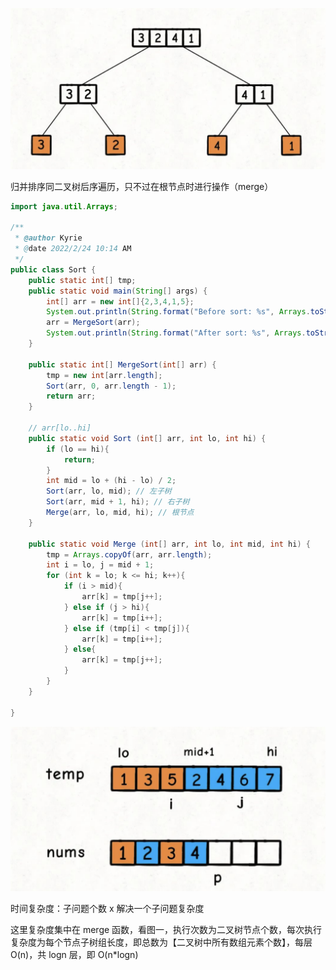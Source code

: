 ![MergeSort-biTree](https://github.com/zhangbotong/LeetCode/blob/master/assets/MergeSort-biTree.png)

归并排序同二叉树后序遍历，只不过在根节点时进行操作（merge）

``` java
import java.util.Arrays;

/**
 * @author Kyrie
 * @date 2022/2/24 10:14 AM
 */
public class Sort {
    public static int[] tmp;
    public static void main(String[] args) {
        int[] arr = new int[]{2,3,4,1,5};
        System.out.println(String.format("Before sort: %s", Arrays.toString(arr)));
        arr = MergeSort(arr);
        System.out.println(String.format("After sort: %s", Arrays.toString(arr)));
    }
  
    public static int[] MergeSort(int[] arr) {
        tmp = new int[arr.length];
        Sort(arr, 0, arr.length - 1);
        return arr;
    }

    // arr[lo..hi]
    public static void Sort (int[] arr, int lo, int hi) {
        if (lo == hi){
            return;
        }
        int mid = lo + (hi - lo) / 2;
        Sort(arr, lo, mid); // 左子树
        Sort(arr, mid + 1, hi); // 右子树
        Merge(arr, lo, mid, hi); // 根节点
    }

    public static void Merge (int[] arr, int lo, int mid, int hi) {
        tmp = Arrays.copyOf(arr, arr.length);
        int i = lo, j = mid + 1;
        for (int k = lo; k <= hi; k++){
            if (i > mid){
                arr[k] = tmp[j++];
            } else if (j > hi){
                arr[k] = tmp[i++];
            } else if (tmp[i] < tmp[j]){
                arr[k] = tmp[i++];
            } else{
                arr[k] = tmp[j++];
            }
        }
    }

}
```


![MergeSort-mergeArray](https://github.com/zhangbotong/LeetCode/blob/master/assets/MergeSort-mergeArray.png)

时间复杂度：子问题个数 x 解决一个子问题复杂度

这里复杂度集中在 merge 函数，看图一，执行次数为二叉树节点个数，每次执行复杂度为每个节点子树组长度，即总数为【二叉树中所有数组元素个数】，每层 O(n)，共 logn 层，即 O(n*logn)
